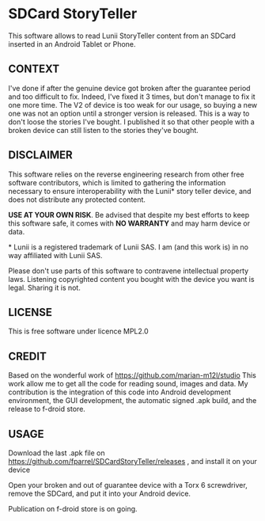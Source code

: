 SDCard StoryTeller
==================
This software allows to read Lunii StoryTeller content from an SDCard inserted in an Android Tablet 
or Phone.

CONTEXT
-------

I've done if after the genuine device got broken after the guarantee period and too difficult to fix.
Indeed, I've fixed it 3 times, but don't manage to fix it one more time.
The V2 of device is too weak for our usage, so buying a new one was not an option until a stronger 
version is released.
This is a way to don't loose the stories I've bought.
I published it so that other people with a broken device can still listen to the stories they've bought.

DISCLAIMER
----------

This software relies on the reverse engineering research from other free software contributors, 
which is limited to gathering the information necessary to ensure interoperability with the Lunii\* 
story teller device, and does not distribute any protected content.

**USE AT YOUR OWN RISK**. Be advised that despite my best efforts to keep this software safe, it 
comes with **NO WARRANTY** and may harm device or data.

\* Lunii is a registered trademark of Lunii SAS. I am (and this work is) in no way affiliated with Lunii SAS.

Please don't use parts of this software to contravene intellectual property laws. Listening copyrighted
content you bought with the device you want is legal. Sharing it is not.

LICENSE
-------

This is free software under licence MPL2.0

CREDIT
------

Based on the wonderful work of https://github.com/marian-m12l/studio
This work allow me to get all the code for reading sound, images and data. My contribution is the 
integration of this code into Android development environment, the GUI development, the automatic 
signed .apk build, and the release to f-droid store.

USAGE
-----
Download the last .apk file on https://github.com/fparrel/SDCardStoryTeller/releases , and install it on your device

Open your broken and out of guarantee device with a Torx 6 screwdriver, remove the SDCard, and put it into your Android device.

Publication on f-droid store is on going.
